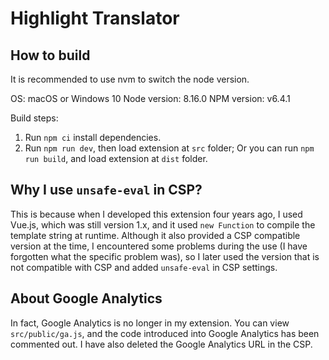 # Highlight Translator

## How to build

It is recommended to use nvm to switch the node version.

OS: macOS or Windows 10
Node version: 8.16.0
NPM version: v6.4.1

Build steps:

 1. Run `npm ci` install dependencies.
 2. Run `npm run dev`, then load extension at `src` folder; Or you can run `npm run build`, and load extension at `dist` folder.

## Why I use `unsafe-eval` in CSP?

This is because when I developed this extension four years ago, I used Vue.js, which was still version 1.x, and it used `new Function` to compile the template string at runtime. Although it also provided a CSP compatible version at the time, I encountered some problems during the use (I have forgotten what the specific problem was), so I later used the version that is not compatible with CSP and added `unsafe-eval` in CSP settings.

## About Google Analytics

In fact, Google Analytics is no longer in my extension. You can view `src/public/ga.js`, and the code introduced into Google Analytics has been commented out. I have also deleted the Google Analytics URL in the CSP.
